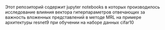 Этот репозиторий содержит jupyter notebooks в которых производилось исследование влияния вектора гиперпараметров отвечающих за важность вложенных представлений в методе MRL на примере архитектуры resnet9 при обучении на наборе данных cifar10
